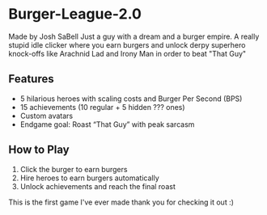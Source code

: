 # Burger-League-2.0
Made by Josh SaBell
Just a guy with a dream and a burger empire. A really stupid idle clicker where you earn burgers and unlock derpy superhero knock-offs like Arachnid Lad and Irony Man in order to beat "That Guy"

## Features
- 5 hilarious heroes with scaling costs and Burger Per Second (BPS)
- 15 achievements (10 regular + 5 hidden ??? ones)
- Custom avatars 
- Endgame goal: Roast “That Guy” with peak sarcasm

## How to Play
1. Click the burger to earn burgers
2. Hire heroes to earn burgers automatically
3. Unlock achievements and reach the final roast

This is the first game I've ever made thank you for checking it out :)
